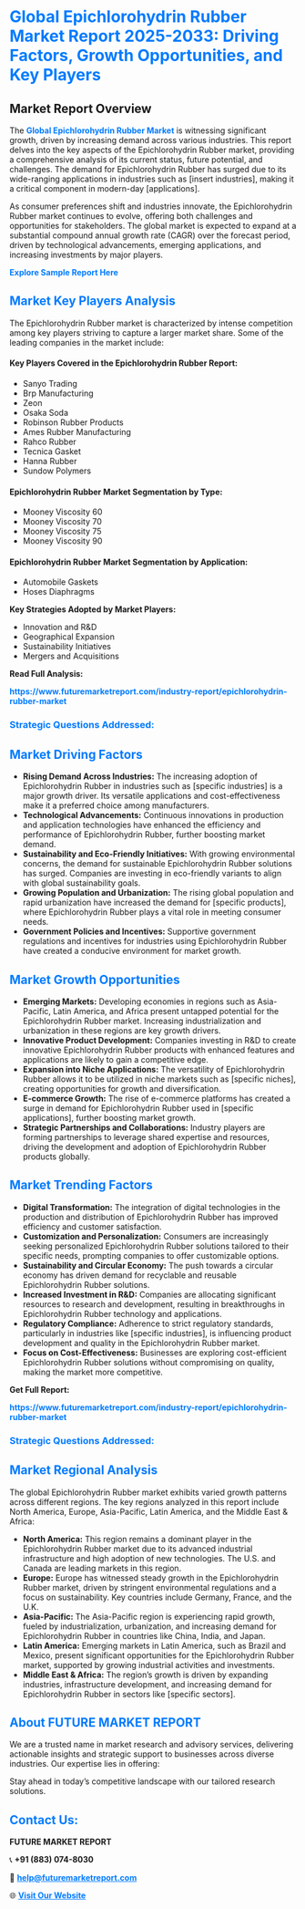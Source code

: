 <h1 style="color: #007BFF;">Global Epichlorohydrin Rubber Market Report 2025-2033: Driving Factors, Growth Opportunities, and Key Players</h1>

<section id="overview">
<h2>Market Report Overview</h2>
<p>The <a href="https://www.futuremarketreport.com/industry-report/epichlorohydrin-rubber-market" style="color: #007BFF; text-decoration: none;"><strong>Global Epichlorohydrin Rubber Market</strong></a> is witnessing significant growth, driven by increasing demand across various industries. This report delves into the key aspects of the Epichlorohydrin Rubber market, providing a comprehensive analysis of its current status, future potential, and challenges. The demand for Epichlorohydrin Rubber has surged due to its wide-ranging applications in industries such as [insert industries], making it a critical component in modern-day [applications].</p>
<p>As consumer preferences shift and industries innovate, the Epichlorohydrin Rubber market continues to evolve, offering both challenges and opportunities for stakeholders. The global market is expected to expand at a substantial compound annual growth rate (CAGR) over the forecast period, driven by technological advancements, emerging applications, and increasing investments by major players.</p>
</section>

<section id="overview">
<p><a href="https://www.futuremarketreport.com/request-sample/reportId=31459" style="color: #007BFF; text-decoration: none;"><strong>Explore Sample Report Here</strong></a></p>
</section>

<section id="key-players">
<h2 style="color: #007BFF;">Market Key Players Analysis</h2>
<p>The Epichlorohydrin Rubber market is characterized by intense competition among key players striving to capture a larger market share. Some of the leading companies in the market include:</p>
<h4>Key Players Covered in the Epichlorohydrin Rubber Report:</h4>
<ul><li>Sanyo Trading</li><li>Brp Manufacturing</li><li>Zeon</li><li>Osaka Soda</li><li>Robinson Rubber Products</li><li>Ames Rubber Manufacturing</li><li>Rahco Rubber</li><li>Tecnica Gasket</li><li>Hanna Rubber</li><li>Sundow Polymers</li></ul>
<h4>Epichlorohydrin Rubber Market Segmentation by Type:</h4>
<ul><li>Mooney Viscosity 60</li><li>Mooney Viscosity 70</li><li>Mooney Viscosity 75</li><li>Mooney Viscosity 90</li></ul>

<h4>Epichlorohydrin Rubber Market Segmentation by Application:</h4>
<ul><li>Automobile Gaskets</li><li>Hoses Diaphragms</li></ul>
<p><strong>Key Strategies Adopted by Market Players:</strong></p>
<ul>
<li>Innovation and R&D</li>
<li>Geographical Expansion</li>
<li>Sustainability Initiatives</li>
<li>Mergers and Acquisitions</li>
</ul>
</section>

<section>
<p><strong>Read Full Analysis: </strong></p><a href="https://www.futuremarketreport.com/industry-report/epichlorohydrin-rubber-market" style="color: #007BFF; text-decoration: none;"><strong>https://www.futuremarketreport.com/industry-report/epichlorohydrin-rubber-market</strong></a>
<h3 style="color: #007BFF;">Strategic Questions Addressed:</h3>
</section>

<section id="driving-factors">
<h2 style="color: #007BFF;">Market Driving Factors</h2>
<ul>
<li><strong>Rising Demand Across Industries:</strong> The increasing adoption of Epichlorohydrin Rubber in industries such as [specific industries] is a major growth driver. Its versatile applications and cost-effectiveness make it a preferred choice among manufacturers.</li>
<li><strong>Technological Advancements:</strong> Continuous innovations in production and application technologies have enhanced the efficiency and performance of Epichlorohydrin Rubber, further boosting market demand.</li>
<li><strong>Sustainability and Eco-Friendly Initiatives:</strong> With growing environmental concerns, the demand for sustainable Epichlorohydrin Rubber solutions has surged. Companies are investing in eco-friendly variants to align with global sustainability goals.</li>
<li><strong>Growing Population and Urbanization:</strong> The rising global population and rapid urbanization have increased the demand for [specific products], where Epichlorohydrin Rubber plays a vital role in meeting consumer needs.</li>
<li><strong>Government Policies and Incentives:</strong> Supportive government regulations and incentives for industries using Epichlorohydrin Rubber have created a conducive environment for market growth.</li>
</ul>
</section>

<section id="growth-opportunities">
<h2 style="color: #007BFF;">Market Growth Opportunities</h2>
<ul>
<li><strong>Emerging Markets:</strong> Developing economies in regions such as Asia-Pacific, Latin America, and Africa present untapped potential for the Epichlorohydrin Rubber market. Increasing industrialization and urbanization in these regions are key growth drivers.</li>
<li><strong>Innovative Product Development:</strong> Companies investing in R&D to create innovative Epichlorohydrin Rubber products with enhanced features and applications are likely to gain a competitive edge.</li>
<li><strong>Expansion into Niche Applications:</strong> The versatility of Epichlorohydrin Rubber allows it to be utilized in niche markets such as [specific niches], creating opportunities for growth and diversification.</li>
<li><strong>E-commerce Growth:</strong> The rise of e-commerce platforms has created a surge in demand for Epichlorohydrin Rubber used in [specific applications], further boosting market growth.</li>
<li><strong>Strategic Partnerships and Collaborations:</strong> Industry players are forming partnerships to leverage shared expertise and resources, driving the development and adoption of Epichlorohydrin Rubber products globally.</li>
</ul>
</section>

<section id="trending-factors">
<h2 style="color: #007BFF;">Market Trending Factors</h2>
<ul>
<li><strong>Digital Transformation:</strong> The integration of digital technologies in the production and distribution of Epichlorohydrin Rubber has improved efficiency and customer satisfaction.</li>
<li><strong>Customization and Personalization:</strong> Consumers are increasingly seeking personalized Epichlorohydrin Rubber solutions tailored to their specific needs, prompting companies to offer customizable options.</li>
<li><strong>Sustainability and Circular Economy:</strong> The push towards a circular economy has driven demand for recyclable and reusable Epichlorohydrin Rubber solutions.</li>
<li><strong>Increased Investment in R&D:</strong> Companies are allocating significant resources to research and development, resulting in breakthroughs in Epichlorohydrin Rubber technology and applications.</li>
<li><strong>Regulatory Compliance:</strong> Adherence to strict regulatory standards, particularly in industries like [specific industries], is influencing product development and quality in the Epichlorohydrin Rubber market.</li>
<li><strong>Focus on Cost-Effectiveness:</strong> Businesses are exploring cost-efficient Epichlorohydrin Rubber solutions without compromising on quality, making the market more competitive.</li>
</ul>
</section>

<section>
<p><strong>Get Full Report: </strong></p><a href="https://www.futuremarketreport.com/industry-report/epichlorohydrin-rubber-market" style="color: #007BFF; text-decoration: none;"><strong>https://www.futuremarketreport.com/industry-report/epichlorohydrin-rubber-market</strong></a>
<h3 style="color: #007BFF;">Strategic Questions Addressed:</h3>
</section>


<section id="regional-analysis">
<h2 style="color: #007BFF;">Market Regional Analysis</h2>
<p>The global Epichlorohydrin Rubber market exhibits varied growth patterns across different regions. The key regions analyzed in this report include North America, Europe, Asia-Pacific, Latin America, and the Middle East & Africa:</p>
<ul>
<li><strong>North America:</strong> This region remains a dominant player in the Epichlorohydrin Rubber market due to its advanced industrial infrastructure and high adoption of new technologies. The U.S. and Canada are leading markets in this region.</li>
<li><strong>Europe:</strong> Europe has witnessed steady growth in the Epichlorohydrin Rubber market, driven by stringent environmental regulations and a focus on sustainability. Key countries include Germany, France, and the U.K.</li>
<li><strong>Asia-Pacific:</strong> The Asia-Pacific region is experiencing rapid growth, fueled by industrialization, urbanization, and increasing demand for Epichlorohydrin Rubber in countries like China, India, and Japan.</li>
<li><strong>Latin America:</strong> Emerging markets in Latin America, such as Brazil and Mexico, present significant opportunities for the Epichlorohydrin Rubber market, supported by growing industrial activities and investments.</li>
<li><strong>Middle East & Africa:</strong> The region’s growth is driven by expanding industries, infrastructure development, and increasing demand for Epichlorohydrin Rubber in sectors like [specific sectors].</li>
</ul>
</section>

<footer>
<h2 style="color: #007BFF;">About FUTURE MARKET REPORT</h2>
<p>We are a trusted name in market research and advisory services, delivering actionable insights and strategic support to businesses across diverse industries. Our expertise lies in offering:</p>

<p>Stay ahead in today’s competitive landscape with our tailored research solutions.</p>

<h2 style="color: #007BFF;">Contact Us:</h2>
<p><strong>FUTURE MARKET REPORT</strong></p>
<p>📞 <strong>+91 (883) 074-8030</strong></p>
<p>📧 <strong><a href="mailto:help@futuremarketreport.com" style="color: #007BFF;">help@futuremarketreport.com</a></strong></p>
<p>🌐 <strong><a href="https://www.futuremarketreport.com/" style="color: #007BFF;">Visit Our Website</a></strong></p>
</footer>